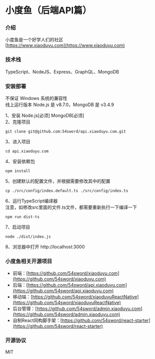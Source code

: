 # 小度鱼（后端API篇）

### 介绍
小度鱼是一个好学人们的社区  
[https://www.xiaoduyu.com](https://www.xiaoduyu.com) 
### 技术栈
TypeScript、NodeJS、Express、GraphQL、MongoDB

### 安装部署
不保证 Windows 系统的兼容性  
线上运行版本 Node.js 是 v8.7.0，MongoDB 是 v3.4.9

1、安装 Node.js[必须] MongoDB[必须]   
2、克隆项目   
```
git clone git@github.com:54sword/api.xiaoduyu.com.git   
```
   
3、进入项目   
```
cd api.xiaoduyu.com
```
   
4、安装依赖包   
```
npm install
```
   
5、创建默认的配置文件，并根据需要修改其中的配置   
```
cp ./src/config/index.default.ts ./src/config/index.ts
```
   
6、运行TypeScript编译器   
注意，如修改src里面的文件.ts文件，都需要重新执行一下编译一下   
```
npm run dist-ts
```
   
7、启动项目  
```
node ./dist/index.js
```

8、浏览器中打开 http://localhost:3000


### 小度鱼相关开源项目
 + 前端：[https://github.com/54sword/xiaoduyu.com](https://github.com/54sword/xiaoduyu.com)  
 + 后端：[https://github.com/54sword/api.xiaoduyu.com](https://github.com/54sword/api.xiaoduyu.com)  
 + 移动端：[https://github.com/54sword/xiaoduyuReactNative](https://github.com/54sword/xiaoduyuReactNative)  
 + 后台管理：[https://github.com/54sword/admin.xiaoduyu.com](https://github.com/54sword/admin.xiaoduyu.com)  
 + 自制React同构脚手架：[https://github.com/54sword/react-starter](https://github.com/54sword/react-starter)  

### 开源协议
MIT
